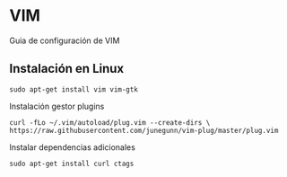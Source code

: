 # VIM

Guia de configuración de VIM

## Instalación en Linux

	sudo apt-get install vim vim-gtk
	
Instalación gestor plugins

	curl -fLo ~/.vim/autoload/plug.vim --create-dirs \
    https://raw.githubusercontent.com/junegunn/vim-plug/master/plug.vim

Instalar dependencias adicionales

	sudo apt-get install curl ctags